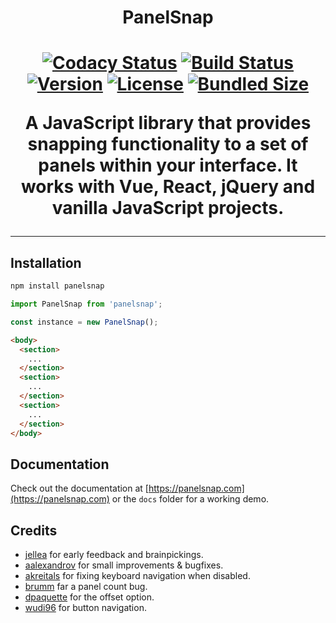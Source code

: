 <h1 align="center">PanelSnap<h1>

<p align="center">
  <a href="https://www.codacy.com/app/guidobouman/panelsnap"><img src="https://api.codacy.com/project/badge/Grade/c90e8be4cc2e4931b0f280273f54cb30" alt="Codacy Status"></a>
  <a href="https://travis-ci.org/guidobouman/panelsnap"><img src="https://travis-ci.org/guidobouman/panelsnap.svg?branch=develop" alt="Build Status"></a>
  <a href="https://www.npmjs.com/package/panelsnap"><img src="https://img.shields.io/npm/v/panelsnap.svg?sanitize=true" alt="Version"></a>
  <a href="https://www.npmjs.com/package/panelsnap"><img src="https://img.shields.io/npm/l/panelsnap.svg?sanitize=true" alt="License"></a>
  <a href="https://bundlephobia.com/result?p=panelsnap"><img src="https://img.shields.io/bundlephobia/min/panelsnap.svg?sanitize=true" alt="Bundled Size"></a>
</p>

<p align="center">
  A JavaScript library that provides snapping functionality to a set of panels within your interface. It works with Vue, React, jQuery and vanilla JavaScript projects.
</p>

---

## Installation

```bash
npm install panelsnap
```

```js
import PanelSnap from 'panelsnap';

const instance = new PanelSnap();
```

```html
<body>
  <section>
    ...
  </section>
  <section>
    ...
  </section>
  <section>
    ...
  </section>
</body>
```

## Documentation

Check out the documentation at [https://panelsnap.com](https://panelsnap.com) or the `docs` folder for a working demo.

## Credits

- [jellea](https://github.com/jellea) for early feedback and brainpickings.
- [aalexandrov](https://github.com/aalexandrov) for small improvements & bugfixes.
- [akreitals](https://github.com/akreitals) for fixing keyboard navigation when disabled.
- [brumm](https://github.com/brumm) far a panel count bug.
- [dpaquette](https://github.com/dpaquette) for the offset option.
- [wudi96](https://github.com/wudi96) for button navigation.
